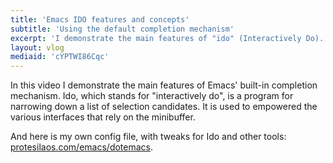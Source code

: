 ```yaml
---
title: 'Emacs IDO features and concepts'
subtitle: 'Using the default completion mechanism'
excerpt: 'I demonstrate the main features of "ido" (Interactively Do). This is a built-in Emacs tool for more powerful minibuffer interactions.'
layout: vlog
mediaid: 'cYPTWI86Cqc'
---
```


In this video I demonstrate the main features of Emacs' built-in
completion mechanism.  Ido, which stands for "interactively do", is a
program for narrowing down a list of selection candidates.  It is used
to empowered the various interfaces that rely on the minibuffer.

And here is my own config file, with tweaks for Ido and other tools:
[protesilaos.com/emacs/dotemacs](https://protesilaos.com/emacs/dotemacs).

